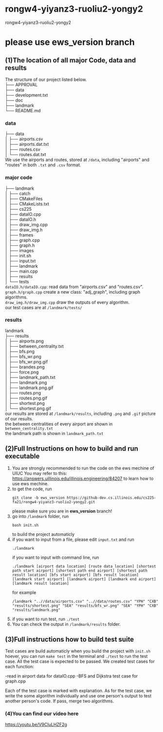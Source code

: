# rongw4-yiyanz3-ruoliu2-yongy2
rongw4-yiyanz3-ruoliu2-yongy2  
# please use ews_version branch
## (1)The location of all major Code, data and results
The structure of our project listed below.  
├── APPROVAL  
├── data  
├── development.txt  
├── doc  
├── landmark  
└── README.md
### data  
├── data  
│   ├── airports.csv  
│   ├── airports.dat.txt  
│   ├── routes.csv  
│   └── routes.dat.txt  
We use the airports and routes, stored at `/data`, including "airports" and "routes" in both `.txt` and `.csv` format.  
### major code
├── landmark  
│   ├── catch  
│   ├── CMakeFiles  
│   ├── CMakeLists.txt  
│   ├── cs225  
│   ├── dataIO.cpp  
│   ├── dataIO.h  
│   ├── draw_img.cpp  
│   ├── draw_img.h  
│   ├── frames  
│   ├── graph.cpp  
│   ├── graph.h  
│   ├── images  
│   ├── init.sh  
│   ├── input.txt  
│   ├── landmark  
│   ├── main.cpp  
│   ├── results  
│   └── tests  
`dataIO.h/dataIO.cpp`: read data from "airports.csv" and "routes.csv".  
`graph.h/graph.cpp` create a new class: "adj_graph", including graph algorithms.   
`draw_img.h/draw_img.cpp` draw the outputs of every algorithm.  
our test cases are at `/landmark/tests/`  
### results
landmark  
   ├── results  
   │   ├── airports.png  
   │   ├── between_centrality.txt   
   │   ├── bfs.png  
   │   ├── bfs_wr.png  
   │   ├── bfs_wr.png.gif  
   │   ├── brandes.png  
   │   ├── force.png  
   │   ├── landmark_path.txt  
   │   ├── landmark.png  
   │   ├── landmark.png.gif  
   │   ├── routes.png  
   │   ├── routes.png.gif  
   │   ├── shortest.png  
   │   └── shortest.png.gif  
our results are stored at `/landmark/results`, including `.png` and `.gif` picture of our results.  
the between centralities of every airport are shown in `between_centrality.txt`  
the landmark path is shown in `landmark_path.txt`  
## (2)Full Instructions on how to build and run executable   

1. You are strongly recommended to run the code on the ews mechine of UIUC
   You may refer to this: https://answers.uillinois.edu/illinois.engineering/84207  to learn how to use ews mechine.
2. to get the code, run 
   ```
   git clone -b ews_version https://github-dev.cs.illinois.edu/cs225-fa21/rongw4-yiyanz3-ruoliu2-yongy2.git 
   ```
   please make sure you are in **ews_version** branch!
3. go into `/landmark` folder, run 
   ```
   bash init.sh 
   ```
   to build the project automaticly
4. if you want to input from a file, please edit `input.txt` and run
   ```
   ./landmark 
   ```
   if you want to input with command line, run
   ```
   ./landmark [airport data location] [route data location] [shortest path start airport] [shortest path end airport] [shortest path result location] [bfs start airport] [bfs result location] [landmark start airport] [landmark airport] [landmark end airport] [landmark result location]
   ```
   for example
   ```
   /landmark "..//data/airports.csv" "..//data/routes.csv" "YPH" "CXB" "results/shortest.png" "SEA" "results/bfs_wr.png" "SEA" "YPH" "CXB" "results/landmark.png"
   ```
4. if you want to run test, run `./test`
5. You can check the output in `/landmark/results` folder.

## (3)Full instructions how to build test suite
Test cases are build automaticly when you build the project with `init.sh`
hoever, you can run `make test` in the terminal and `./test` to run the test case.
All the test case is expected to be passed. 
We created test cases for each function:

-read in airport data for dataIO.cpp
-BFS and Dijkstra test case for graph.cpp

Each of the test case is marked with explanation. 
As for the test case, we write the some algorithm individually and use one person's output to 
test another person's code. If pass, merge two algorithms.

### (4)You can find our video here
https://youtu.be/V9CIuLHZF2g
